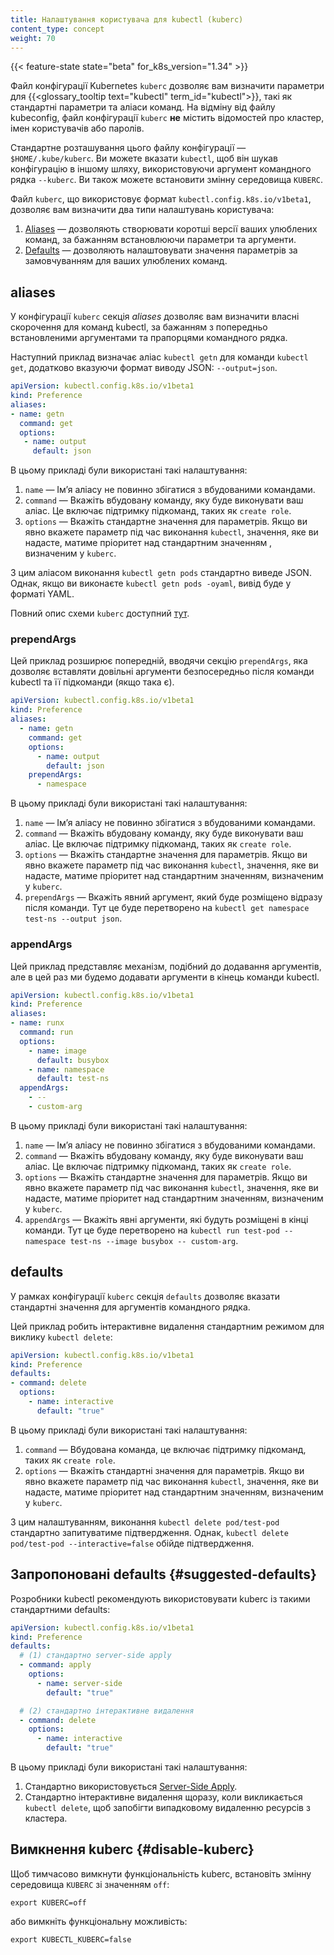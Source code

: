 ```yaml
---
title: Налаштування користувача для kubectl (kuberc)
content_type: concept
weight: 70
---
```


{{< feature-state state="beta" for_k8s_version="1.34" >}}

Файл конфігурації Kubernetes `kuberc` дозволяє вам визначити параметри для {{<glossary_tooltip text="kubectl" term_id="kubectl">}}, такі як стандартні параметри та аліаси команд. На відміну від файлу kubeconfig, файл конфігурації `kuberc` **не** містить відомостей про кластер, імен користувачів або паролів.

Стандартне розташування цього файлу конфігурації — `$HOME/.kube/kuberc`. Ви можете вказати `kubectl`, щоб він шукав конфігурацію в іншому шляху, використовуючи аргумент командного рядка `--kuberc`. Ви також можете встановити змінну середовища `KUBERC`.

Файл `kuberc`, що використовує формат `kubectl.config.k8s.io/v1beta1`, дозволяє вам визначити два типи налаштувань користувача:

1. [Aliases](#aliases) — дозволяють створювати коротші версії ваших улюблених команд, за бажанням встановлюючи параметри та аргументи.
1. [Defaults](#defaults) — дозволяють налаштовувати значення параметрів за замовчуванням для ваших улюблених команд.

## aliases

У конфігурації `kuberc` секція _aliases_ дозволяє вам визначити власні скорочення для команд kubectl, за бажанням з попередньо встановленими аргументами та прапорцями командного рядка.

Наступний приклад визначає аліас `kubectl getn` для команди `kubectl get`, додатково вказуючи формат виводу JSON: `--output=json`.

```yaml
apiVersion: kubectl.config.k8s.io/v1beta1
kind: Preference
aliases:
- name: getn
  command: get
  options:
   - name: output
     default: json
```

В цьому прикладі були використані такі налаштування:

1. `name` — Імʼя аліасу не повинно збігатися з вбудованими командами.
1. `command` — Вкажіть вбудовану команду, яку буде виконувати ваш аліас. Це включає підтримку підкоманд, таких як `create role`.
1. `options` — Вкажіть стандартне значення для параметрів. Якщо ви явно вкажете параметр під час виконання `kubectl`, значення, яке ви надасте, матиме пріоритет над стандартним значенням , визначеним у `kuberc`.

З цим аліасом виконання `kubectl getn pods` стандартно виведе JSON. Однак, якщо ви виконаєте `kubectl getn pods -oyaml`, вивід буде у форматі YAML.

Повний опис схеми `kuberc` доступний [тут](docs/reference/config-api/kuberc.v1beta1/).

### prependArgs

Цей приклад розширює попередній, вводячи секцію `prependArgs`, яка дозволяє вставляти довільні аргументи безпосередньо після команди kubectl та її підкоманди (якщо така є).

```yaml
apiVersion: kubectl.config.k8s.io/v1beta1
kind: Preference
aliases:
  - name: getn
    command: get
    options:
      - name: output
        default: json
    prependArgs:
      - namespace
```

В цьому прикладі були використані такі налаштування:

1. `name` — Імʼя аліасу не повинно збігатися з вбудованими командами.
1. `command` — Вкажіть вбудовану команду, яку буде виконувати ваш аліас.  Це включає підтримку підкоманд, таких як `create role`.
1. `options` — Вкажіть стандартне значення для параметрів. Якщо ви явно вкажете параметр під час виконання `kubectl`, значення, яке ви надасте, матиме пріоритет над стандартним значенням, визначеним у `kuberc`.
1. `prependArgs` — Вкажіть явний аргумент, який буде розміщено відразу після команди. Тут це буде перетворено на `kubectl get namespace test-ns --output json`.

### appendArgs

Цей приклад представляє механізм, подібний до додавання аргументів, але в цей раз ми будемо додавати аргументи в кінець команди kubectl.

```yaml
apiVersion: kubectl.config.k8s.io/v1beta1
kind: Preference
aliases:
- name: runx
  command: run
  options:
    - name: image
      default: busybox
    - name: namespace
      default: test-ns
  appendArgs:
    - --
    - custom-arg
```

В цьому прикладі були використані такі налаштування:

1. `name` — Імʼя аліасу не повинно збігатися з вбудованими командами.
1. `command` — Вкажіть вбудовану команду, яку буде виконувати ваш аліас. Це включає підтримку підкоманд, таких як `create role`.
1. `options` — Вкажіть стандартне значення для параметрів. Якщо ви явно вкажете параметр під час виконання `kubectl`, значення, яке ви надасте, матиме пріоритет над стандартним значенням, визначеним у `kuberc`.
1. `appendArgs` — Вкажіть явні аргументи, які будуть розміщені в кінці команди. Тут це буде перетворено на `kubectl run test-pod --namespace test-ns --image busybox -- custom-arg`.

## defaults

У рамках конфігурації `kuberc` секція `defaults` дозволяє вказати стандартні значення для аргументів командного рядка.

Цей приклад робить інтерактивне видалення стандартним режимом для виклику `kubectl delete`:

```yaml
apiVersion: kubectl.config.k8s.io/v1beta1
kind: Preference
defaults:
- command: delete
  options:
    - name: interactive
      default: "true"
```

В цьому прикладі були використані такі налаштування:

1. `command` — Вбудована команда, це включає підтримку підкоманд, таких як `create role`.
1. `options` — Вкажіть стандартні значення для параметрів. Якщо ви явно вкажете параметр під час виконання `kubectl`, значення, яке ви надасте, матиме пріоритет над стандартним значенням, визначеним у `kuberc`.

З цим налаштуванням, виконання `kubectl delete pod/test-pod` стандартно запитуватиме підтвердження. Однак, `kubectl delete pod/test-pod --interactive=false` обійде підтвердження.

## Запропоновані defaults {#suggested-defaults}

Розробники kubectl рекомендують використовувати kuberc із такими стандартними defaults:

```yaml
apiVersion: kubectl.config.k8s.io/v1beta1
kind: Preference
defaults:
  # (1) стандартно server-side apply
  - command: apply
    options:
      - name: server-side
        default: "true"

  # (2) стандартно інтерактивне видалення
  - command: delete
    options:
      - name: interactive
        default: "true"
```

В цьому прикладі були використані такі налаштування:

1. Стандартно використовується [Server-Side Apply](/docs/reference/using-api/server-side-apply/).
1. Стандартно інтерактивне видалення щоразу, коли викликається `kubectl delete`, щоб запобігти випадковому видаленню ресурсів з кластера.

## Вимкнення kuberc {#disable-kuberc}

Щоб тимчасово вимкнути функціональність kuberc, встановіть змінну середовища `KUBERC` зі значенням `off`:

```shell
export KUBERC=off
```

або вимкніть функціональну можливість:

```shell
export KUBECTL_KUBERC=false
```
